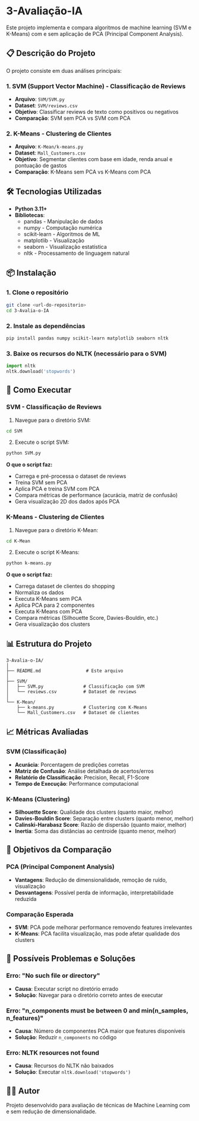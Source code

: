 # 3-Avaliação-IA

Este projeto implementa e compara algoritmos de machine learning (SVM e K-Means) com e sem aplicação de PCA (Principal Component Analysis).

## 📋 Descrição do Projeto

O projeto consiste em duas análises principais:

### 1. SVM (Support Vector Machine) - Classificação de Reviews
- **Arquivo**: `SVM/SVM.py`
- **Dataset**: `SVM/reviews.csv`
- **Objetivo**: Classificar reviews de texto como positivos ou negativos
- **Comparação**: SVM sem PCA vs SVM com PCA

### 2. K-Means - Clustering de Clientes
- **Arquivo**: `K-Mean/k-means.py`
- **Dataset**: `Mall_Customers.csv`
- **Objetivo**: Segmentar clientes com base em idade, renda anual e pontuação de gastos
- **Comparação**: K-Means sem PCA vs K-Means com PCA

## 🛠️ Tecnologias Utilizadas

- **Python 3.11+**
- **Bibliotecas**:
  - pandas - Manipulação de dados
  - numpy - Computação numérica
  - scikit-learn - Algoritmos de ML
  - matplotlib - Visualização
  - seaborn - Visualização estatística
  - nltk - Processamento de linguagem natural

## 📦 Instalação

### 1. Clone o repositório
```bash
git clone <url-do-repositorio>
cd 3-Avalia-o-IA
```

### 2. Instale as dependências
```bash
pip install pandas numpy scikit-learn matplotlib seaborn nltk
```

### 3. Baixe os recursos do NLTK (necessário para o SVM)
```python
import nltk
nltk.download('stopwords')
```

## 🚀 Como Executar

### SVM - Classificação de Reviews

1. Navegue para o diretório SVM:
```bash
cd SVM
```

2. Execute o script SVM:
```bash
python SVM.py
```

**O que o script faz:**
- Carrega e pré-processa o dataset de reviews
- Treina SVM sem PCA
- Aplica PCA e treina SVM com PCA
- Compara métricas de performance (acurácia, matriz de confusão)
- Gera visualização 2D dos dados após PCA

### K-Means - Clustering de Clientes

1. Navegue para o diretório K-Mean:
```bash
cd K-Mean
```

2. Execute o script K-Means:
```bash
python k-means.py
```

**O que o script faz:**
- Carrega dataset de clientes do shopping
- Normaliza os dados
- Executa K-Means sem PCA
- Aplica PCA para 2 componentes
- Executa K-Means com PCA
- Compara métricas (Silhouette Score, Davies-Bouldin, etc.)
- Gera visualização dos clusters

## 📊 Estrutura do Projeto

```
3-Avalia-o-IA/
│
├── README.md                 # Este arquivo
│
├── SVM/
│   ├── SVM.py               # Classificação com SVM
│   └── reviews.csv          # Dataset de reviews
│
└── K-Mean/
    ├── k-means.py           # Clustering com K-Means
    └── Mall_Customers.csv   # Dataset de clientes
```

## 📈 Métricas Avaliadas

### SVM (Classificação)
- **Acurácia**: Porcentagem de predições corretas
- **Matriz de Confusão**: Análise detalhada de acertos/erros
- **Relatório de Classificação**: Precision, Recall, F1-Score
- **Tempo de Execução**: Performance computacional

### K-Means (Clustering)
- **Silhouette Score**: Qualidade dos clusters (quanto maior, melhor)
- **Davies-Bouldin Score**: Separação entre clusters (quanto menor, melhor)
- **Calinski-Harabasz Score**: Razão de dispersão (quanto maior, melhor)
- **Inertia**: Soma das distâncias ao centroide (quanto menor, melhor)

## 🎯 Objetivos da Comparação

### PCA (Principal Component Analysis)
- **Vantagens**: Redução de dimensionalidade, remoção de ruído, visualização
- **Desvantagens**: Possível perda de informação, interpretabilidade reduzida

### Comparação Esperada
- **SVM**: PCA pode melhorar performance removendo features irrelevantes
- **K-Means**: PCA facilita visualização, mas pode afetar qualidade dos clusters

## 🔧 Possíveis Problemas e Soluções

### Erro: "No such file or directory"
- **Causa**: Executar script no diretório errado
- **Solução**: Navegar para o diretório correto antes de executar

### Erro: "n_components must be between 0 and min(n_samples, n_features)"
- **Causa**: Número de componentes PCA maior que features disponíveis
- **Solução**: Reduzir `n_components` no código

### Erro: NLTK resources not found
- **Causa**: Recursos do NLTK não baixados
- **Solução**: Executar `nltk.download('stopwords')`

## 👨‍💻 Autor

Projeto desenvolvido para avaliação de técnicas de Machine Learning com e sem redução de dimensionalidade.